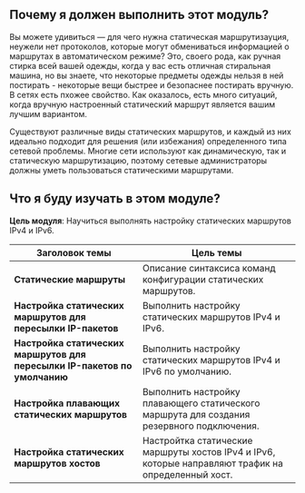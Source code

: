 <!-- 15.0.1 -->
## Почему я должен выполнить этот модуль?

Вы можете удивиться — для чего нужна статическая маршрутизауция, неужели нет протоколов, которые могут обмениваться информацией о маршрутах в автоматическом режиме? Это, своего рода, как ручная стирка всей вашей одежды, когда у вас есть отличная стиральная машина, но вы знаете, что некоторые предметы одежды нельзя в ней постирать - некоторые вещи быстрее и безопаснее постирать вручную. В сетях есть пхожее свойство. Как оказалось, есть много ситуаций, когда вручную настроенный статический маршрут является вашим лучшим вариантом.

Существуют различные виды статических маршрутов, и каждый из них идеально подходит для решения (или избежания) определенного типа сетевой проблемы. Многие сети используют как динамическую, так и статическую маршрутизацию, поэтому сетевые администраторы должны уметь пользоваться статическими маршрутами. 

<!-- 15.0.2 -->
## Что я буду изучать в этом модуле?

**Цель модуля**: Научиться выполнять настройку статических маршрутов IPv4 и IPv6.

| **Заголовок темы** | **Цель темы** |
| --- | --- |
| **Статические маршруты** | Описание синтаксиса команд конфигурации статических маршрутов. |
| **Настройка статических маршрутов для пересылки IP-пакетов** | Выполнить настройку статических маршрутов IPv4 и IPv6. |
| **Настройка статических маршрутов для пересылки IP-пакетов по умолчанию** | Выполнить настройку статических маршрутов IPv4 и IPv6 по умолчанию. |
| **Настройка плавающих статических маршрутов** | Выполнить настройку плавающего статического маршрута для создания резервного подключения. |
| **Настройка статических маршрутов хостов** | Настройтка статические маршруты хостов IPv4 и IPv6, которые направляют трафик на определенный хост. |